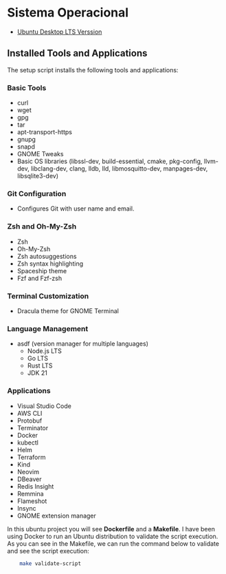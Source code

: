 # Sistema Operacional

- [Ubuntu Desktop LTS Verssion](https://ubuntu.com/download/desktop)

## Installed Tools and Applications

The setup script installs the following tools and applications:

### Basic Tools
- curl
- wget
- gpg
- tar
- apt-transport-https
- gnupg
- snapd
- GNOME Tweaks
- Basic OS libraries (libssl-dev, build-essential, cmake, pkg-config, llvm-dev, libclang-dev, clang, lldb, lld, libmosquitto-dev, manpages-dev, libsqlite3-dev)

### Git Configuration
- Configures Git with user name and email.

### Zsh and Oh-My-Zsh
- Zsh
- Oh-My-Zsh
- Zsh autosuggestions
- Zsh syntax highlighting
- Spaceship theme
- Fzf and Fzf-zsh

### Terminal Customization
- Dracula theme for GNOME Terminal

### Language Management
- asdf (version manager for multiple languages)
  - Node.js LTS
  - Go LTS
  - Rust LTS
  - JDK 21

### Applications
- Visual Studio Code
- AWS CLI
- Protobuf
- Terminator
- Docker
- kubectl
- Helm
- Terraform
- Kind
- Neovim
- DBeaver
- Redis Insight
- Remmina
- Flameshot
- Insync
- GNOME extension manager


In this ubuntu project you will see **Dockerfile** and a **Makefile**. I have been using Docker to run an Ubuntu distribution to validate the script execution. As you can see in the Makefile, we can run the command below to validate and see the script execution:

```bash
    make validate-script
```


